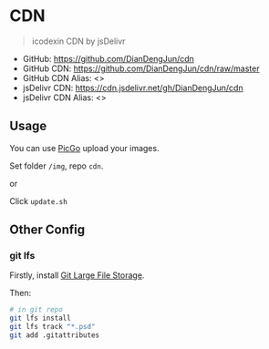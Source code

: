 # CDN

> icodexin CDN by jsDelivr

- GitHub: <https://github.com/DianDengJun/cdn>
- GitHub CDN: <https://github.com/DianDengJun/cdn/raw/master>
- GitHub CDN Alias: <>
- jsDelivr CDN: <https://cdn.jsdelivr.net/gh/DianDengJun/cdn>
- jsDelivr CDN Alias: <>


## Usage

You can use [PicGo](https://github.com/Molunerfinn/PicGo) upload your images.

Set folder `/img`, repo `cdn`.

or

Click `update.sh`

## Other Config

### git lfs

Firstly, install [Git Large File Storage](https://git-lfs.github.com/).

Then:

```sh
# in git repo
git lfs install
git lfs track "*.psd"
git add .gitattributes
```
